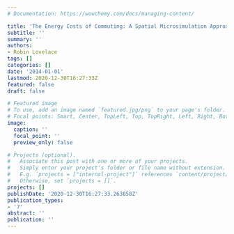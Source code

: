 ```yaml
---
# Documentation: https://wowchemy.com/docs/managing-content/

title: 'The Energy Costs of Commuting: A Spatial Microsimulation Approach'
subtitle: ''
summary: ''
authors:
- Robin Lovelace
tags: []
categories: []
date: '2014-01-01'
lastmod: 2020-12-30T16:27:33Z
featured: false
draft: false

# Featured image
# To use, add an image named `featured.jpg/png` to your page's folder.
# Focal points: Smart, Center, TopLeft, Top, TopRight, Left, Right, BottomLeft, Bottom, BottomRight.
image:
  caption: ''
  focal_point: ''
  preview_only: false

# Projects (optional).
#   Associate this post with one or more of your projects.
#   Simply enter your project's folder or file name without extension.
#   E.g. `projects = ["internal-project"]` references `content/project/deep-learning/index.md`.
#   Otherwise, set `projects = []`.
projects: []
publishDate: '2020-12-30T16:27:33.263858Z'
publication_types:
- '7'
abstract: ''
publication: ''
---
```

